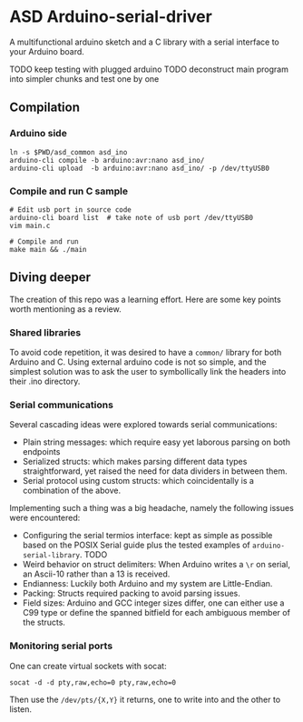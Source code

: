 # ASD Arduino-serial-driver 

A multifunctional arduino sketch and a C library with a serial interface to your Arduino board.

TODO keep testing with plugged arduino
TODO deconstruct main program into simpler chunks and test one by one

## Compilation

### Arduino side

```
ln -s $PWD/asd_common asd_ino
arduino-cli compile -b arduino:avr:nano asd_ino/
arduino-cli upload  -b arduino:avr:nano asd_ino/ -p /dev/ttyUSB0  
```

### Compile and run C sample

```
# Edit usb port in source code
arduino-cli board list  # take note of usb port /dev/ttyUSB0
vim main.c

# Compile and run
make main && ./main
```


## Diving deeper

The creation of this repo was a learning effort. Here are some key points worth mentioning as a review.

### Shared libraries 

To avoid code repetition, it was desired to have a `common/` library for both Arduino and C. Using external arduino code is not so simple, and the simplest solution was to ask the user to symbollically link the headers into their .ino directory.

### Serial communications

Several cascading ideas were explored towards serial communications:

- Plain string messages: which require easy yet laborous parsing on both endpoints
- Serialized structs: which makes parsing different data types straightforward, yet raised the need for data dividers in between them.
- Serial protocol using custom structs: which coincidentally is a combination of the above.

Implementing such a thing was a big headache, namely the following issues were encountered:

- Configuring the serial termios interface: kept as simple as possible based on the POSIX Serial guide plus the tested examples of `arduino-serial-library`. TODO
- Weird behavior on struct delimiters: When Arduino writes a `\r` on serial, an Ascii-10 rather than a 13 is received. 
- Endianness: Luckily both Arduino and my system are Little-Endian.
- Packing: Structs required packing to avoid parsing issues.
- Field sizes: Arduino and GCC integer sizes differ, one can either use a C99 type or define the spanned bitfield for each ambiguous member of the structs.

### Monitoring serial ports

One can create virtual sockets with socat:

```
socat -d -d pty,raw,echo=0 pty,raw,echo=0
```

Then use the `/dev/pts/{X,Y}` it returns, one to write into and the other to listen.
